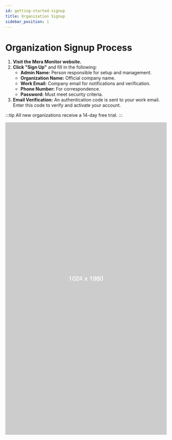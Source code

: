 ```yaml
---
id: getting-started-signup
title: Organization Signup
sidebar_position: 1
---
```


# Organization Signup Process

1.  **Visit the Mera Monitor website.**
2.  **Click "Sign Up"** and fill in the following:
    *   **Admin Name:** Person responsible for setup and management.
    *   **Organization Name:** Official company name.
    *   **Work Email:** Company email for notifications and verification.
    *   **Phone Number:** For correspondence.
    *   **Password:** Must meet security criteria.
3.  **Email Verification:** An authentication code is sent to your work email. Enter this code to verify and activate your account.

:::tip
All new organizations receive a 14-day free trial.
:::

![Screenshot: Signup Form](/img/add-department.png)
